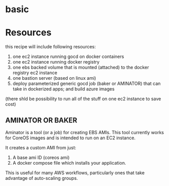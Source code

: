 # basic

# Resources

this recipe will include following resources:

1. one ec2 instance running gocd on docker containers
2. one ec2 instance running docker registry
3. one ebs backed volume that is mounted (attached) to the docker registry ec2 instance
4. one bastion server (based on linux ami)
5. deploy parameterized generic gocd job (baker or AMINATOR) that can take in dockerized apps; and build azure images

(there shld be possibility to run all of the stuff on one ec2 instance to save cost)

## AMINATOR OR BAKER

Aminator is a tool (or a job) for creating EBS AMIs. This tool currently works for CoreOS images and is intended to run on an EC2 instance.

It creates a custom AMI from just:

1. A base ami ID (coreos ami)
2. A docker compose file which installs your application.

This is useful for many AWS workflows, particularly ones that take advantage of auto-scaling groups.